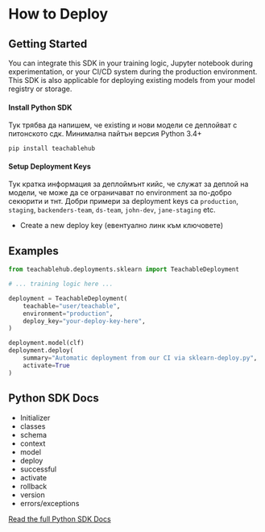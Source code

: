 # <a id="how-to-deploy"></a> How to Deploy

## <a id="how-to-deploy-getting-started"></a> Getting Started

You can integrate this SDK in your training logic, Jupyter notebook during experimentation, or your CI/CD system during the production environment. This SDK is also applicable for deploying existing models from your model registry or storage.

#### Install Python SDK

Тук трябва да напишем, че existing и нови модели се деплойват с питонското сдк. Минимална пайтън версия Python 3.4+

```
pip install teachablehub
```

#### Setup Deployment Keys

Тук кратка информация за деплоймънт кийс, че служат за деплой на модели, че може да се ограничават по environment за по-добро секюрити и тнт. Добри примери за deployment keys са `production`, `staging`, `backenders-team`, `ds-team`, `john-dev`, `jane-staging` etc.

- Create a new deploy key (евентуално линк към ключовете)


## <a id="how-to-deploy-examples"></a> Examples

```python
from teachablehub.deployments.sklearn import TeachableDeployment

# ... training logic here ...

deployment = TeachableDeployment(
    teachable="user/teachable",
    environment="production",
    deploy_key="your-deploy-key-here",
)

deployment.model(clf)
deployment.deploy(
    summary="Automatic deployment from our CI via sklearn-deploy.py",
    activate=True
)
```

## <a id="how-to-deploy-SDK"></a> Python SDK Docs

  - Initializer
  - classes
  - schema
  - context
  - model
  - deploy
  - successful
  - activate
  - rollback
  - version
  - errors/exceptions 

[Read the full Python SDK Docs](https://)
